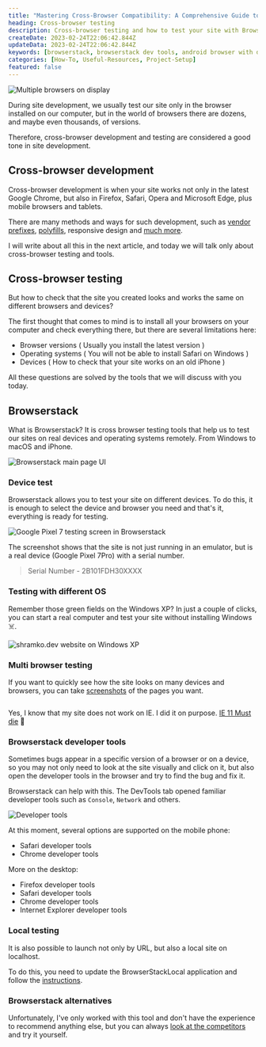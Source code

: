 ```yaml
---
title: "Mastering Cross-Browser Compatibility: A Comprehensive Guide to Testing"
heading: Cross-browser testing
description: Cross-browser testing and how to test your site with Browserstack
createDate: 2023-02-24T22:06:42.844Z
updateData: 2023-02-24T22:06:42.844Z
keywords: [browserstack, browserstack dev tools, android browser with dev tools, browserstack devices, browser with developer tools for ios]
categories: [How-To, Useful-Resources, Project-Setup]
featured: false
---
```


<Image src="browsers.jpg" alt="Multiple browsers on display" />

During site development, we usually test our site only in the browser installed on our computer, but in the world of
browsers there are dozens, and maybe even thousands, of versions.

Therefore, cross-browser development and testing are considered a good tone in site development.

## Cross-browser development

Cross-browser development is when your site works not only in the latest Google Chrome, but also in Firefox, Safari,
Opera and Microsoft Edge, plus mobile browsers and tablets.

There are many methods and ways for such development, such
as [vendor prefixes](https://developer.mozilla.org/en-US/docs/Glossary/Vendor_Prefix), [polyfills](https://developer.mozilla.org/en-US/docs/Glossary/Polyfill),
responsive design and [much more](https://ishadeed.com/article/cross-browser-development/).

I will write about all this in the next article, and today we will talk only about cross-browser testing and tools.

## Cross-browser testing

But how to check that the site you created looks and works the same on different browsers and devices?

The first thought that comes to mind is to install all your browsers on your computer and check everything there, but
there are several limitations here:

- Browser versions ( Usually you install the latest version )
- Operating systems ( You will not be able to install Safari on Windows )
- Devices ( How to check that your site works on an old iPhone )

All these questions are solved by the tools that we will discuss with you today.

## Browserstack

What is Browserstack? It is cross browser testing tools that help us to test our sites on real devices and operating
systems remotely. From Windows to macOS and iPhone.

<Image src="browserstack.jpg" alt="Browserstack main page UI" />

### Device test

Browserstack allows you to test your site on different devices. To do this, it is enough to select the device and
browser you need and that's it, everything is ready for testing.

<Image src="pixel-pro.jpg" alt="Google Pixel 7 testing screen in Browserstack" />


The screenshot shows that the site is not just running in an emulator, but is a real device (Google Pixel 7Pro) with a
serial number.

> Serial Number - 2B101FDH30XXXX

### Testing with different OS

Remember those green fields on the Windows XP? In just a couple of clicks, you can start a real computer
and test your site without installing Windows ☠️.

<Image src="windows-xp.jpg" alt="shramko.dev website on Windows XP" />

### Multi browser testing

If you want to quickly see how the site looks on many devices and browsers, you can
take [screenshots](https://www.browserstack.com/screenshots) of the pages you want.

<img src="/static/images/screenshots.gif" alt=""/>

Yes, I know that my site does not work on IE. I did it on purpose. [IE 11 Must die](https://death-to-ie11.com/) 👾

### Browserstack developer tools

Sometimes bugs appear in a specific version of a browser or on a device, so you may not only need to look at the site
visually and click on it, but also open the developer tools in the browser and try to find the bug and fix it.

Browserstack can help with this. The DevTools tab opened familiar developer tools such as `Console`, `Network` and
others.

<Image src="dev-tools.jpg" alt="Developer tools" />

At this moment, several options are supported on the mobile phone:

- Safari developer tools
- Chrome developer tools

More on the desktop:

- Firefox developer tools
- Safari developer tools
- Chrome developer tools
- Internet Explorer developer tools

### Local testing

It is also possible to launch not only by URL, but also a local site on localhost.

To do this, you need to update the BrowserStackLocal application and follow
the [instructions](https://www.browserstack.com/docs/live/local-testing).

### Browserstack alternatives

Unfortunately, I've only worked with this tool and don't have the experience to recommend anything else, but you can
always [look at the competitors](https://www.g2.com/products/browserstack-automate/competitors/alternatives) and try it
yourself.
